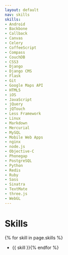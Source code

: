 ```yaml
---
layout: default
nav: skills
skills:
- Android
- Backbone
- Callback
- Canvas
- Celery
- CoffeeScript
- Compass
- CouchDB
- CSS3
- Django
- Django CMS
- Flask
- Git
- Google Maps API
- HTML5
- iOS
- JavaScript
- jQuery
- jQTouch
- Less Framework
- Linux
- Markdown
- Mercurial
- MySQL
- Mobile Web Apps
- nginx
- node.js
- Objective-C
- Phonegap
- PostgreSQL
- Python
- Redis
- Ruby
- Sass
- Sinatra
- TextMate
- three.js
- WebGL
---
```


Skills
======

{% for skill in page.skills %}
* {{ skill }}{% endfor %}